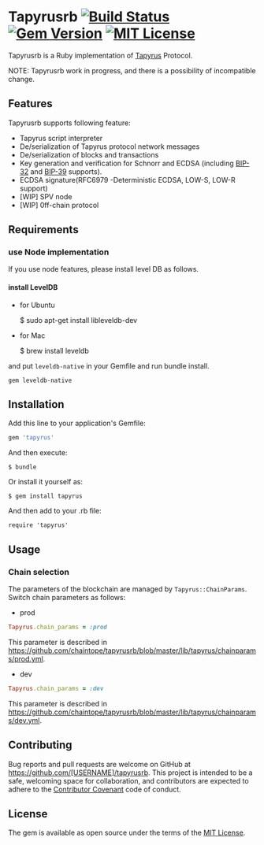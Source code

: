 # Tapyrusrb [![Build Status](https://travis-ci.org/chaintope/tapyrusrb.svg?branch=master)](https://travis-ci.org/chaintope/tapyrusrb) [![Gem Version](https://badge.fury.io/rb/tapyrus.svg)](https://badge.fury.io/rb/tapyrus) [![MIT License](http://img.shields.io/badge/license-MIT-blue.svg?style=flat)](LICENSE)

Tapyrusrb is a Ruby implementation of [Tapyrus](https://github.com/chaintope/tapyrus-core) Protocol.

NOTE: Tapyrusrb work in progress, and there is a possibility of incompatible change.

## Features

Tapyrusrb supports following feature:

- Tapyrus script interpreter
- De/serialization of Tapyrus protocol network messages
- De/serialization of blocks and transactions
- Key generation and verification for Schnorr and ECDSA (including [BIP-32](https://github.com/bitcoin/bips/blob/master/bip-0032.mediawiki) and [BIP-39](https://github.com/bitcoin/bips/blob/master/bip-0039.mediawiki) supports).
- ECDSA signature(RFC6979 -Deterministic ECDSA, LOW-S, LOW-R support)
- [WIP] SPV node
- [WIP] 0ff-chain protocol

## Requirements

### use Node implementation

If you use node features, please install level DB as follows.

#### install LevelDB

- for Ubuntu

  $ sudo apt-get install libleveldb-dev

* for Mac

  $ brew install leveldb

and put `leveldb-native` in your Gemfile and run bundle install.

```
gem leveldb-native
```

## Installation

Add this line to your application's Gemfile:

```ruby
gem 'tapyrus'
```

And then execute:

    $ bundle

Or install it yourself as:

    $ gem install tapyrus

And then add to your .rb file:

    require 'tapyrus'

## Usage

### Chain selection

The parameters of the blockchain are managed by `Tapyrus::ChainParams`. Switch chain parameters as follows:

- prod

```ruby
Tapyrus.chain_params = :prod
```

This parameter is described in https://github.com/chaintope/tapyrusrb/blob/master/lib/tapyrus/chainparams/prod.yml.

- dev

```ruby
Tapyrus.chain_params = :dev
```

This parameter is described in https://github.com/chaintope/tapyrusrb/blob/master/lib/tapyrus/chainparams/dev.yml.

## Contributing

Bug reports and pull requests are welcome on GitHub at https://github.com/[USERNAME]/tapyrusrb. This project is intended to be a safe, welcoming space for collaboration, and contributors are expected to adhere to the [Contributor Covenant](http://contributor-covenant.org) code of conduct.

## License

The gem is available as open source under the terms of the [MIT License](http://opensource.org/licenses/MIT).
